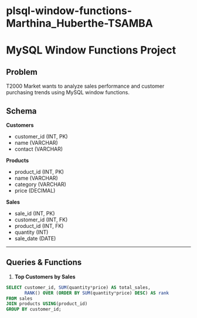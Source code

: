 # plsql-window-functions-Marthina_Huberthe-TSAMBA
# MySQL Window Functions Project

## Problem
T2000 Market wants to analyze sales performance and customer purchasing trends using MySQL window functions.

## Schema
**Customers**  
- customer_id (INT, PK)  
- name (VARCHAR)  
- contact (VARCHAR)  

**Products**  
- product_id (INT, PK)  
- name (VARCHAR)  
- category (VARCHAR)  
- price (DECIMAL)  

**Sales**  
- sale_id (INT, PK)  
- customer_id (INT, FK)  
- product_id (INT, FK)  
- quantity (INT)  
- sale_date (DATE)  

---

## Queries & Functions

1. **Top Customers by Sales**
```sql
SELECT customer_id, SUM(quantity*price) AS total_sales,
       RANK() OVER (ORDER BY SUM(quantity*price) DESC) AS rank
FROM sales
JOIN products USING(product_id)
GROUP BY customer_id;

